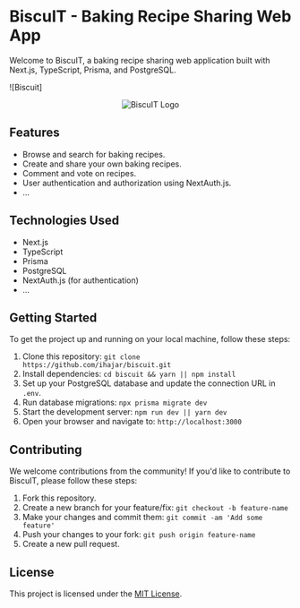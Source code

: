 # BiscuIT - Baking Recipe Sharing Web App

Welcome to BiscuIT, a baking recipe sharing web application built with Next.js, TypeScript, Prisma, and PostgreSQL.

![Biscuit] <p align="center">
  <img src="./home/ihajar/Documents/Next-Projects/bakeit/bakeit/public/logo.svg" alt="BiscuIT Logo">
</p>


## Features

- Browse and search for baking recipes.
- Create and share your own baking recipes.
- Comment and vote on recipes.
- User authentication and authorization using NextAuth.js.
- ...

## Technologies Used

- Next.js
- TypeScript
- Prisma
- PostgreSQL
- NextAuth.js (for authentication)
- ...

## Getting Started

To get the project up and running on your local machine, follow these steps:

1. Clone this repository: `git clone https://github.com/ihajar/biscuit.git`
2. Install dependencies: `cd biscuit && yarn || npm install`
3. Set up your PostgreSQL database and update the connection URL in `.env`.
4. Run database migrations: `npx prisma migrate dev`
5. Start the development server: `npm run dev || yarn dev`
6. Open your browser and navigate to: `http://localhost:3000`

## Contributing

We welcome contributions from the community! If you'd like to contribute to BiscuIT, please follow these steps:

1. Fork this repository.
2. Create a new branch for your feature/fix: `git checkout -b feature-name`
3. Make your changes and commit them: `git commit -am 'Add some feature'`
4. Push your changes to your fork: `git push origin feature-name`
5. Create a new pull request.

## License

This project is licensed under the [MIT License](LICENSE).

